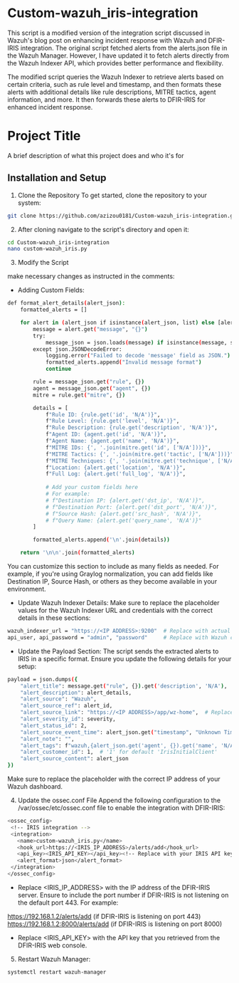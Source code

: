 # Custom-wazuh_iris-integration
This script is a modified version of the integration script discussed in Wazuh's blog post on enhancing incident response with Wazuh and DFIR-IRIS integration. The original script fetched alerts from the alerts.json file in the Wazuh Manager. However, I have updated it to fetch alerts directly from the Wazuh Indexer API, which provides better performance and flexibility.

The modified script queries the Wazuh Indexer to retrieve alerts based on certain criteria, such as rule level and timestamp, and then formats these alerts with additional details like rule descriptions, MITRE tactics, agent information, and more. It then forwards these alerts to DFIR-IRIS for enhanced incident response.



# Project Title

A brief description of what this project does and who it's for


## Installation and Setup

1. Clone the Repository
To get started, clone the repository to your system:

```bash
git clone https://github.com/azizou0181/Custom-wazuh_iris-integration.git
```
2. After cloning navigate to the script's directory and open it:

```bash
cd Custom-wazuh_iris-integration
nano custom-wazuh_iris.py

```
3. Modify the Script

make necessary changes as instructed in the comments:
- Adding Custom Fields:
```bash
def format_alert_details(alert_json):
    formatted_alerts = []

    for alert in (alert_json if isinstance(alert_json, list) else [alert_json]):
        message = alert.get("message", "{}")
        try:
            message_json = json.loads(message) if isinstance(message, str) else message
        except json.JSONDecodeError:
            logging.error("Failed to decode 'message' field as JSON.")
            formatted_alerts.append("Invalid message format")
            continue

        rule = message_json.get("rule", {})
        agent = message_json.get("agent", {})
        mitre = rule.get("mitre", {})

        details = [
            f"Rule ID: {rule.get('id', 'N/A')}",
            f"Rule Level: {rule.get('level', 'N/A')}",
            f"Rule Description: {rule.get('description', 'N/A')}",
            f"Agent ID: {agent.get('id', 'N/A')}",
            f"Agent Name: {agent.get('name', 'N/A')}",
            f"MITRE IDs: {', '.join(mitre.get('id', ['N/A']))}",
            f"MITRE Tactics: {', '.join(mitre.get('tactic', ['N/A']))}",
            f"MITRE Techniques: {', '.join(mitre.get('technique', ['N/A']))}",
            f"Location: {alert.get('location', 'N/A')}",
            f"Full Log: {alert.get('full_log', 'N/A')}",
            
            # Add your custom fields here
            # For example:
            # f"Destination IP: {alert.get('dst_ip', 'N/A')}",
            # f"Destination Port: {alert.get('dst_port', 'N/A')}",
            # f"Source Hash: {alert.get('src_hash', 'N/A')}",
            # f"Query Name: {alert.get('query_name', 'N/A')}"
        ]

        formatted_alerts.append('\n'.join(details))

    return '\n\n'.join(formatted_alerts)

```
You can customize this section to include as many fields as needed. For example, if you're using Graylog normalization, you can add fields like Destination IP, Source Hash, or others as they become available in your environment.

- Update Wazuh Indexer Details:
Make sure to replace the placeholder values for the Wazuh Indexer URL and credentials with the correct details in these sections:


```bash
wazuh_indexer_url = "https://<IP ADDRESS>:9200"  # Replace with actual Wazuh Indexer IP address
api_user, api_password = "admin", "password"     # Replace with Wazuh credentials to access the Wazuh Indexer API

```

- Update the Payload Section:
The script sends the extracted alerts to IRIS in a specific format. Ensure you update the following details for your setup:
```bash
payload = json.dumps({
    "alert_title": message.get("rule", {}).get('description', 'N/A'),
    "alert_description": alert_details,
    "alert_source": "Wazuh",
    "alert_source_ref": alert_id,
    "alert_source_link": "https://<IP ADDRESS>/app/wz-home",  # Replace with actual Wazuh dashboard IP address
    "alert_severity_id": severity,
    "alert_status_id": 2,
    "alert_source_event_time": alert_json.get("timestamp", "Unknown Timestamp"),
    "alert_note": "",
    "alert_tags": f"wazuh,{alert_json.get('agent', {}).get('name', 'N/A')}",
    "alert_customer_id": 1,  # '1' for default 'IrisInitialClient'
    "alert_source_content": alert_json
})

```
Make sure to replace the placeholder <IP ADDRESS> with the correct IP address of your Wazuh dashboard.

4. Update the ossec.conf File
Append the following configuration to the /var/ossec/etc/ossec.conf file to enable the integration with DFIR-IRIS:
 ```bash
 <ossec_config>
  <!-- IRIS integration -->
  <integration>
    <name>custom-wazuh_iris.py</name>
    <hook_url>https://<IRIS_IP_ADDRESS>/alerts/add</hook_url>
    <api_key><IRIS_API_KEY></api_key><!-- Replace with your IRIS API key -->
    <alert_format>json</alert_format>
  </integration>
</ossec_config>

 ```
- Replace <IRIS_IP_ADDRESS> with the IP address of the DFIR-IRIS server. Ensure to include the port number if DFIR-IRIS is not listening on the default port 443. For example:

https://192.168.1.2/alerts/add (if DFIR-IRIS is listening on port 443)
https://192.168.1.2:8000/alerts/add (if DFIR-IRIS is listening on port 8000)
- Replace <IRIS_API_KEY> with the API key that you retrieved from the DFIR-IRIS web console.

5. Restart Wazuh Manager:
```bash
systemctl restart wazuh-manager
 ```
